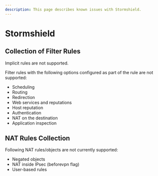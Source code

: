 ```yaml
---
description: This page describes known issues with Stormshield.
---
```


# Stormshield

## Collection of Filter Rules

Implicit rules are not supported.

Filter rules with the following options configured as part of the rule are not
supported:

- Scheduling
- Routing
- Redirection
- Web services and reputations
- Host reputation
- Authentication
- NAT on the destination
- Application inspection

## NAT Rules Collection

Following NAT rules/objects are not currently supported:

- Negated objects
- NAT inside IPsec (beforevpn flag)
- User-based rules
